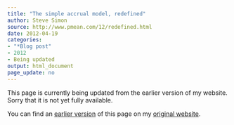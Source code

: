 ```yaml
---
title: "The simple accrual model, redefined"
author: Steve Simon
source: http://www.pmean.com/12/redefined.html
date: 2012-04-19
categories:
- "*Blog post"
- 2012
- Being updated
output: html_document
page_update: no
---
```


This page is currently being updated from the earlier version of my website. Sorry that it is not yet fully available.

<!---More--->

You can find an [earlier version][sim1] of this page on my [original website][sim2].

[sim1]: http://www.pmean.com/12/redefined.html
[sim2]: http://www.pmean.com/original_site.html
